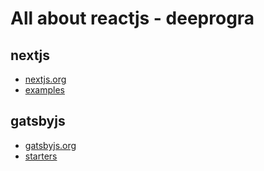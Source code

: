 # All about reactjs - deeprogra

## nextjs
- [nextjs.org](https://nextjs.org/)
- [examples](https://github.com/vercel/next.js/tree/canary/examples)

## gatsbyjs
- [gatsbyjs.org](https://www.gatsbyjs.org/)
- [starters](https://www.gatsbyjs.org/starters/?v=2)
